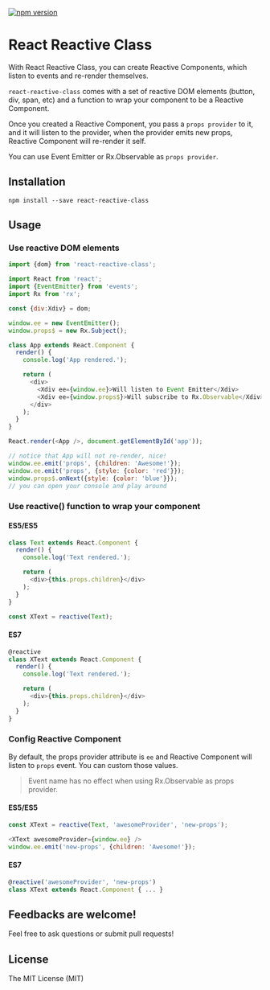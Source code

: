 [![npm version](https://img.shields.io/npm/v/react-reactive-class.svg?style=flat-square)](https://www.npmjs.com/package/react-reactive-class)

# React Reactive Class

With React Reactive Class, you can create Reactive Components, which
listen to events and re-render themselves.

`react-reactive-class` comes with a set of reactive DOM elements (button, div, span, etc) and a function to wrap your component to be a Reactive Component.

Once you created a Reactive Component, you pass a `props provider` to it, and it will listen to the provider, when the provider emits new props, Reactive Component will re-render it self.

You can use Event Emitter or Rx.Observable as `props provider`.

## Installation
```
npm install --save react-reactive-class
```

## Usage

### Use reactive DOM elements
```javascript
import {dom} from 'react-reactive-class';

import React from 'react';
import {EventEmitter} from 'events';
import Rx from 'rx';

const {div:Xdiv} = dom;

window.ee = new EventEmitter();
window.props$ = new Rx.Subject();

class App extends React.Component {
  render() {
    console.log('App rendered.');

    return (
      <div>
        <Xdiv ee={window.ee}>Will listen to Event Emitter</Xdiv>
        <Xdiv ee={window.props$}>Will subscribe to Rx.Observable</Xdiv>
      </div>
    );
  }
}

React.render(<App />, document.getElementById('app'));

// notice that App will not re-render, nice!
window.ee.emit('props', {children: 'Awesome!'});
window.ee.emit('props', {style: {color: 'red'}});
window.props$.onNext({style: {color: 'blue'}});
// you can open your console and play around
```

### Use reactive() function to wrap your component

#### ES5/ES5
```javascript
class Text extends React.Component {
  render() {
    console.log('Text rendered.');

    return (
      <div>{this.props.children}</div>
    );
  }
}

const XText = reactive(Text);
```

#### ES7
```javascript
@reactive
class XText extends React.Component {
  render() {
    console.log('Text rendered.');

    return (
      <div>{this.props.children}</div>
    );
  }
}
```

### Config Reactive Component
By default, the props provider attribute is `ee` and Reactive Component will listen to `props` event. You can custom those values.

> Event name has no effect when using Rx.Observable as props provider.

#### ES5/ES5
```javascript
const XText = reactive(Text, 'awesomeProvider', 'new-props');

<XText awesomeProvider={window.ee} />
window.ee.emit('new-props', {children: 'Awesome!'});
```

#### ES7
```javascript
@reactive('awesomeProvider', 'new-props')
class XText extends React.Component { ... }
```

## Feedbacks are welcome!
Feel free to ask questions or submit pull requests!

## License
The MIT License (MIT)
